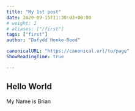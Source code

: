 ```yaml
---
title: "My 1st post"
date: 2020-09-15T11:30:03+00:00
# weight: 1
# aliases: ["/first"]
tags: ["first"]
author: "Dafydd Henke-Reed"

canonicalURL: "https://canonical.url/to/page"
ShowReadingTime: true

---
```


## Hello World

My Name is Brian
